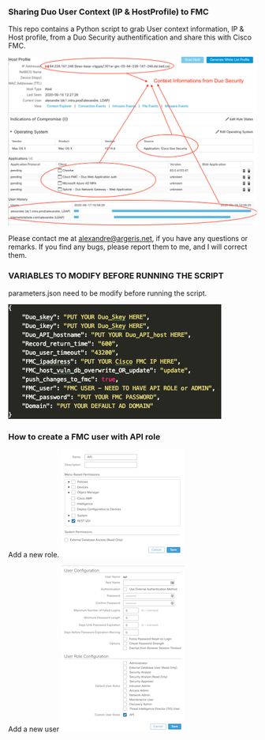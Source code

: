 ### Sharing Duo User Context (IP & HostProfile) to FMC
  
This repo contains a Python script to grab User context information, IP & Host profile, from a Duo Security authentification and share this with Cisco FMC.

![image](./fmc_host_profile.png)
  
Please contact me at alexandre@argeris.net, if you have any questions or remarks. If you find any bugs, please report them to me, and I will correct them. 
  
### VARIABLES TO MODIFY BEFORE RUNNING THE SCRIPT 
parameters.json need to be modify before running the script.

![image](./parameters.png)

### How to create a FMC user with API role
Add a new role.
![image](./fmc_api_role.png)

Add a new user
![image](./fmc_api_user.png)

